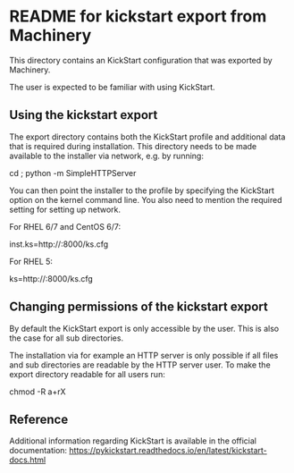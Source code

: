 # README for kickstart export from Machinery

This directory contains an KickStart configuration that was exported by
Machinery.

The user is expected to be familiar with using KickStart.

## Using the kickstart export

The export directory contains both the KickStart profile and additional data that
is required during installation. This directory needs to be made available to
the installer via network, e.g. by running:

  cd <path>; python -m SimpleHTTPServer

You can then point the installer to the profile by specifying the KickStart
option on the kernel command line. You also need to mention the required setting for setting up network.

For RHEL 6/7 and CentOS 6/7:

  inst.ks=http://<ip>:8000/ks.cfg 

For RHEL 5:

  ks=http://<ip>:8000/ks.cfg 

## Changing permissions of the kickstart export

By default the KickStart export is only accessible by the user. This is also the
case for all sub directories.

The installation via for example an HTTP server is only possible if all files
and sub directories are readable by the HTTP server user.
To make the export directory readable for all users run:

  chmod -R a+rX <path>

## Reference

Additional information regarding KickStart is available in the official documentation: https://pykickstart.readthedocs.io/en/latest/kickstart-docs.html
